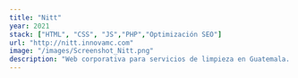```yaml
---
title: "Nitt"
year: 2021
stack: ["HTML", "CSS", "JS","PHP","Optimización SEO"]
url: "http://nitt.innovamc.com"
image: "/images/Screenshot_Nitt.png"
description: "Web corporativa para servicios de limpieza en Guatemala. Información de servicios y cotización."
---
```

